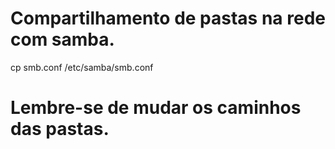 # Compartilhamento de pastas na rede com samba.

cp smb.conf /etc/samba/smb.conf

# Lembre-se de mudar os caminhos das pastas.

